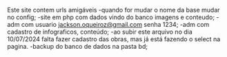 Este site contem urls amigáveis
-quando for mudar o nome da base mudar no config;
-site em php com dados vindo do banco imagens e conteudo;
-adm com usuario jackson.oqueiroz@gmail.com senha 1234;
-adm com cadastro de infograficos, conteúdo;
-ao subir este arquivo no dia 10/07/2024 falta fazer cadastro das obras, mas
	já está fazendo o select na pagina.
-backup do banco de dados na pasta bd; 